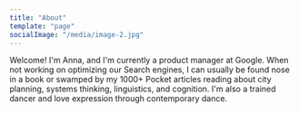 ```yaml
---
title: "About"
template: "page"
socialImage: "/media/image-2.jpg"
---
```


Welcome! I'm Anna, and I'm currently a product manager at Google. When not working on optimizing our Search engines, I can usually be found nose in a book or swamped by my 1000+ Pocket articles reading about city planning, systems thinking, linguistics, and cognition. I'm also a trained dancer and love expression through contemporary dance.